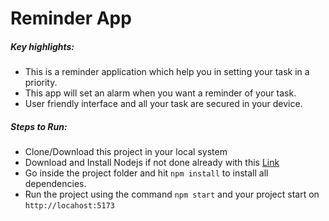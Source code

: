 # Reminder App
##### Key highlights:
* This is a reminder application which help you in setting your task in a priority.
* This app will set an alarm when you want a reminder of your task.
* User friendly interface and all your task are secured in your device.

##### Steps to Run:
* Clone/Download this project in your local system
* Download and Install Nodejs if not done already with this [Link](https://nodejs.org/en)
* Go inside the project folder and hit ``npm install`` to install all dependencies.
* Run the project using the command ``npm start`` and your project start on ``http://locahost:5173``